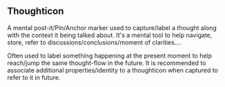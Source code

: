 ## Thoughticon
A mental post-it/Pin/Anchor marker used to capture/label a thought along with the context it being talked about. It's a mental tool to help navigate, store, refer to discussions/conclusions/moment of clarities....

Often used to label something happening at the present moment to help reach/jump the same thought-flow in the future. It is recommended to associate additional properties/identity to a thoughticon when captured to refer to it in future.


